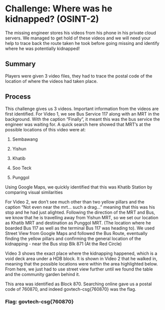 # Challenge: Where was he kidnapped? (OSINT-2)
The missing engineer stores his videos from his phone in his private cloud servers. We managed to get hold of these videos and we will need your help to trace back the route taken he took before going missing and identify where he was potentially kidnapped!

## Summary
Players were given 3 video files, they had to trace the postal code of the location of where the videos had taken place.

## Process
This challenge gives us 3 videos. Important information from the videos are first identified. For Video 1, we see Bus Service 117 along with an MRT in the background. With the caption “Finally”, it meant this was the bus service the engineer was waiting for. A quick search here showed that MRT’s at the possible locations of this video were at:

1. Sembawang
	
2. Yishun

3. Khatib

4. Soo Teck

5. Punggol

Using Google Maps, we quickly identified that this was Khatib Station by comparing visual similarities

For Video 2, we don’t see much other than two yellow pillars and the caption “Not even near the mrt… such a drag…” meaning that this was his stop and he had just alighted. Following the direction of the MRT and Bus, we know that he is travelling away from Yishun MRT, so we set our location as Khatib MRT and destination as Punggol MRT. (The location where he boarded Bus 117 as well as the terminal Bus 117 was heading to). We used Street View from Google Maps and followed the Bus Route, eventually finding the yellow pillars and confirming the general location of the kidnapping - near the Bus stop Blk 871 (At the Red Circle)

Video 3 shows the exact place where the kidnapping happened, which is a void deck area under a HDB block. It is shown in Video 2 that he walked in, meaning that the possible locations were within the area highlighted below. 
From here, we just had to use street view further until we found the table and the community garden behind it.

This area was identified as Block 870. Searching online gave us a postal code of 760870, and indeed govtech-csg{760870} was the flag.

### Flag: govtech-csg{760870}
